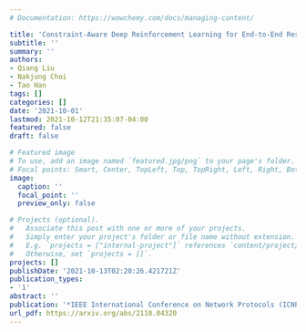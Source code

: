 ```yaml
---
# Documentation: https://wowchemy.com/docs/managing-content/

title: 'Constraint-Aware Deep Reinforcement Learning for End-to-End Resource Orchestration in Mobile Networks'
subtitle: ''
summary: ''
authors:
- Qiang Liu
- Nakjung Choi
- Tao Han
tags: []
categories: []
date: '2021-10-01'
lastmod: 2021-10-12T21:35:07-04:00
featured: false
draft: false

# Featured image
# To use, add an image named `featured.jpg/png` to your page's folder.
# Focal points: Smart, Center, TopLeft, Top, TopRight, Left, Right, BottomLeft, Bottom, BottomRight.
image:
  caption: ''
  focal_point: ''
  preview_only: false

# Projects (optional).
#   Associate this post with one or more of your projects.
#   Simply enter your project's folder or file name without extension.
#   E.g. `projects = ["internal-project"]` references `content/project/deep-learning/index.md`.
#   Otherwise, set `projects = []`.
projects: []
publishDate: '2021-10-13T02:20:26.421721Z'
publication_types:
- '1'
abstract: ''
publication: '*IEEE International Conference on Network Protocols (ICNP)*'
url_pdf: https://arxiv.org/abs/2110.04320
---
```


